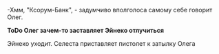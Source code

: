 -Хмм, "Ксорум-Банк", - задумчиво вполголоса самому себе говорит Олег. 

**ToDo Олег зачем-то заставляет Эйнеко отлучиться**

Эйнеко уходит. Селеста приставляет пистолет к затылку Олега